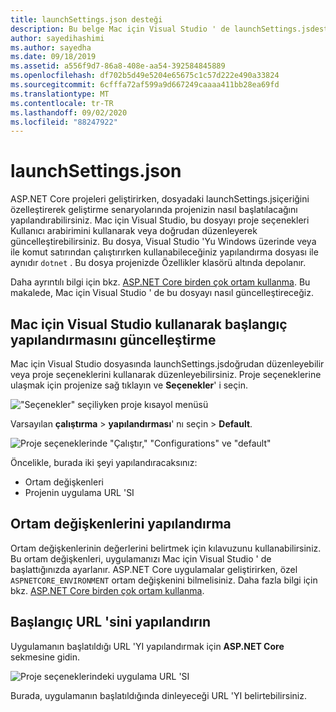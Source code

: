 ```yaml
---
title: launchSettings.json desteği
description: Bu belge Mac için Visual Studio ' de launchSettings.jsdesteğini içerir
author: sayedihashimi
ms.author: sayedha
ms.date: 09/18/2019
ms.assetid: a556f9d7-86a8-408e-aa54-392584845889
ms.openlocfilehash: df702b5d49e5204e65675c1c57d222e490a33824
ms.sourcegitcommit: 6cfffa72af599a9d667249caaaa411bb28ea69fd
ms.translationtype: MT
ms.contentlocale: tr-TR
ms.lasthandoff: 09/02/2020
ms.locfileid: "88247922"
---
```

# <a name="launchsettingsjson"></a>launchSettings.json

ASP.NET Core projeleri geliştirirken, dosyadaki launchSettings.jsiçeriğini özelleştirerek geliştirme senaryolarında projenizin nasıl başlatılacağını yapılandırabilirsiniz. Mac için Visual Studio, bu dosyayı proje seçenekleri Kullanıcı arabirimini kullanarak veya doğrudan düzenleyerek güncelleştirebilirsiniz. Bu dosya, Visual Studio 'Yu Windows üzerinde veya ile komut satırından çalıştırırken kullanabileceğiniz yapılandırma dosyası ile aynıdır `dotnet` . Bu dosya projenizde Özellikler klasörü altında depolanır.

Daha ayrıntılı bilgi için bkz. [ASP.NET Core birden çok ortam kullanma](/aspnet/core/fundamentals/environments). Bu makalede, Mac için Visual Studio ' de bu dosyayı nasıl güncelleştireceğiz.

## <a name="update-the-start-configuration-by-using-visual-studio-for-mac"></a>Mac için Visual Studio kullanarak başlangıç yapılandırmasını güncelleştirme

Mac için Visual Studio dosyasında launchSettings.jsdoğrudan düzenleyebilir veya proje seçeneklerini kullanarak düzenleyebilirsiniz. Proje seçeneklerine ulaşmak için projenize sağ tıklayın ve **Seçenekler**' i seçin.

!["Seçenekler" seçiliyken proje kısayol menüsü](media/vsmac-ctx-proj-options.png)

Varsayılan **çalıştırma**  >  **yapılandırması**' nı seçin  >  **Default**.

![Proje seçeneklerinde "Çalıştır," "Configurations" ve "default"](media/vsmac-run-config-default.png)

Öncelikle, burada iki şeyi yapılandıracaksınız:

- Ortam değişkenleri
- Projenin uygulama URL 'SI

## <a name="configure-environment-variables"></a>Ortam değişkenlerini yapılandırma

Ortam değişkenlerinin değerlerini belirtmek için kılavuzunu kullanabilirsiniz. Bu ortam değişkenleri, uygulamanızı Mac için Visual Studio ' de başlattığınızda ayarlanır. ASP.NET Core uygulamalar geliştirirken, özel `ASPNETCORE_ENVIRONMENT` ortam değişkenini bilmelisiniz. Daha fazla bilgi için bkz. [ASP.NET Core birden çok ortam kullanma](/aspnet/core/fundamentals/environments).


## <a name="configure-the-start-url"></a>Başlangıç URL 'sini yapılandırın

Uygulamanın başlatıldığı URL 'YI yapılandırmak için **ASP.NET Core** sekmesine gidin.

![Proje seçeneklerindeki uygulama URL 'SI](media/vsmac-run-config-default-aspnetcore.png)

Burada, uygulamanın başlatıldığında dinleyeceği URL 'YI belirtebilirsiniz.
